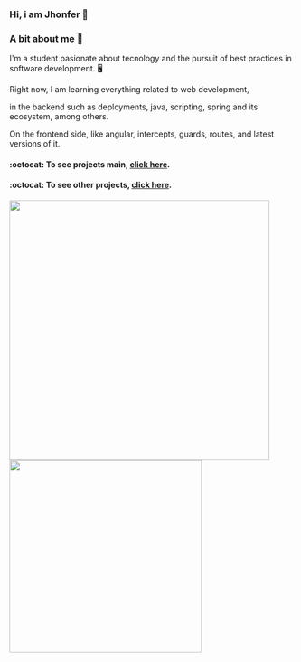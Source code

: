 ### Hi, i am Jhonfer  👋
### A bit about me 🌱
I'm a student pasionate about tecnology and the pursuit of best practices in software development. 🖥️

Right now, I am learning everything related to web development, 

in the backend such as deployments, java, scripting, spring and its ecosystem, among others. 

On the frontend side, like angular, intercepts, guards, routes, and latest versions of it. 

#### :octocat: To see projects main, [click here](https://github.com/jeirf12?tab=repositories).

#### :octocat: To see other projects, [click here](https://gist.github.com/jeirf12/c3b5d4cf64b6e4ff6ddec7a444e21e40).

<a href="https://github.com/anuraghazra/github-readme-stats">
  <img align="center" width="460px" src="https://github-readme-stats-git-masterrstaa-rickstaa.vercel.app/api?username=jeirf12&count_private=true&include_all_commits=true&show_icons=true&theme=transparent&hide_border=true&border_radius=20px&bg_color=473419"/>
</a>
<a href="https://github.com/anuraghazra/github-readme-stats">
  <img align="center" width="340px" src="https://github-readme-stats-git-masterrstaa-rickstaa.vercel.app/api/top-langs/?username=jeirf12&langs_count=8&theme=transparent&layout=compact&hide_border=true&border_radius=20px&bg_color=473419"/>
</a>

<!--
**jeirf12/jeirf12** is a ✨ _special_ ✨ repository because its `README.md` (this file) appears on your GitHub profile.

Here are some ideas to get you started:

- 🔭 I’m currently working on ...
- 🌱 I’m currently learning ...
- 👯 I’m looking to collaborate on ...
- 🤔 I’m looking for help with ...
- 💬 Ask me about ...
- 📫 How to reach me: ...
- 😄 Pronouns: ...
- ⚡ Fun fact: ...
-->
